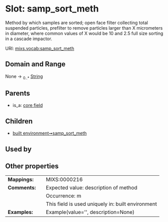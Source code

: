 
# Slot: samp_sort_meth


Method by which samples are sorted; open face filter collecting total suspended particles, prefilter to remove particles larger than X micrometers in diameter, where common values of X would be 10 and 2.5 full size sorting in a cascade impactor.

URI: [mixs.vocab:samp_sort_meth](https://w3id.org/mixs/vocab/samp_sort_meth)


## Domain and Range

None &#8594;  <sub>0..\*</sub> [String](types/String.md)

## Parents

 *  is_a: [core field](core_field.md)

## Children

 *  [built environment➞samp_sort_meth](built_environment_samp_sort_meth.md)

## Used by


## Other properties

|  |  |  |
| --- | --- | --- |
| **Mappings:** | | MIXS:0000216 |
| **Comments:** | | Expected value: description of method |
|  | | Occurrence: m |
|  | | This field is used uniquely in: built environment |
| **Examples:** | | Example(value='', description=None) |

